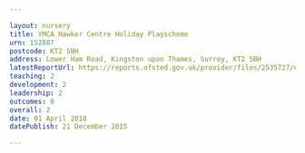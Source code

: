 ```yaml
---

layout: nursery
title: YMCA Hawker Centre Holiday Playscheme
urn: 152887
postcode: KT2 5BH
address: Lower Ham Road, Kingston upon Thames, Surrey, KT2 5BH
latestReportUrl: https://reports.ofsted.gov.uk/provider/files/2535727/urn/152887.pdf
teaching: 2
development: 2
leadership: 2
outcomes: 0
overall: 2
date: 01 April 2018 
datePublish: 21 December 2015

---
```

